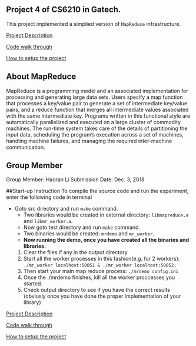 ## Project 4 of CS6210 in Gatech.

This project implemented a simplied version of `MapReduce` infrastructure.

[Project Description](description.md)

[Code walk through](structure.md)

[How to setup the project](INSTALL.md)

## About MapReduce

MapReduce is a programming model and an associated implementation for processing and generating large data sets. Users specify a map function that processes a key/value pair to generate a set of intermediate key/value pairs, and a reduce function that merges all intermediate values associated with the same intermediate key. Programs written in this functional style are automatically parallelized and executed on a large cluster of commodity machines. The run-time system takes care of the details of partitioning the input data, scheduling the program’s execution across a set of machines, handling machine failures, and managing the required inter-machine communication.

## Group Member

Group Member: Haoran Li
Submission Date: Dec. 3, 2018

##Start-up Instruction
To compile the source code and run the experiment, enter the following code in terminal

- Goto src directory and run `make` command.
  - Two libraries would be created in external directory: `libmapreduce.a` and `libmr_worker.a`.
  - Now goto test directory and run `make` command.
  - Two binaries would be created: `mrdemo` and `mr_worker`.
  - **Now running the demo, once you have created all the binaries and libraries.**
   1. Clear the files if any in the output directory
   2. Start all the worker processes in this fashion(e.g. for 2 workers): `./mr_worker localhost:50051 & ./mr_worker localhost:50052;`
   3. Then start your main map reduce process: `./mrdemo config.ini`
   4. Once the ./mrdemo finishes, kill all the worker proccesses you started.
   5. Check output directory to see if you have the correct results (obviusly once you have done the proper implementation of your library)

[Project Description](description.md)

[Code walk through](structure.md)

[How to setup the project](INSTALL.md)
